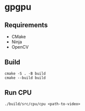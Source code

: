 # gpgpu

## Requirements

- CMake
- Ninja
- OpenCV

## Build

```
cmake -S . -B build
cmake --build build
```

## Run CPU

```
./build/src/cpu/cpu <path-to-video>
```

